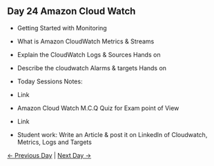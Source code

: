## Day 24 Amazon Cloud Watch

 - Getting Started with Monitoring 
 - What is Amazon CloudWatch Metrics & Streams
 - Explain the CloudWatch Logs & Sources Hands on
 - Describe the cloudwatch Alarms & targets Hands on
 


  - Today Sessions Notes:
  - Link
  - Amazon Cloud Watch M.C.Q Quiz for Exam point of View
  - Link

  - Student work: Write an Article & post it on LinkedIn of Cloudwatch, Metrics, Logs and Targets

 [← Previous Day](../day23/README.md) | [Next Day →](../day25/README.md)
